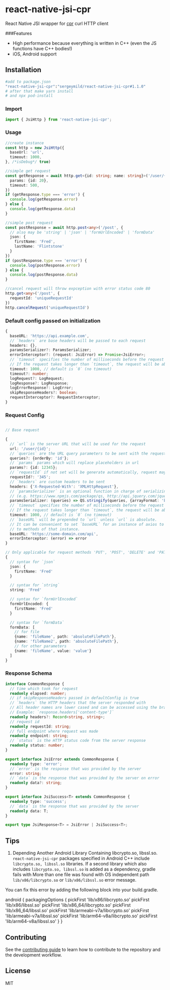 # react-native-jsi-cpr

React Native JSI wrapper for [cpr](https://github.com/libcpr/cpr) curl HTTP client

###Features
- High performance because everything is written in C++ (even the JS functions have C++ bodies!)
- iOS, Android support

## Installation

```sh
#add to package.json
"react-native-jsi-cpr":"sergeymild/react-native-jsi-cpr#1.1.0"
# after that make yarn install
# and npx pod-install
```

### Import
```typescript
import { JsiHttp } from 'react-native-jsi-cpr';
```

### Usage
```typescript
//create instance
const http = new JsiHttp({
  baseUrl: 'url',
  timeout: 1000,
}, /*isDebug*/ true)

//simple get request
const getResponse = await http.get<{id: string; name: string}>('/user/{id}', {
  params: {id: 20},
  timeout: 500,
})
if (getResponse.type === 'error') {
  console.log(getResponse.error)
} else {
  console.log(getResponse.data)
}

//simple post request
const postResponse = await http.post<any>('/post', {
  // also may be 'string' | 'json' | 'formUrlEncoded' | 'formData'
  json: {
    firstName: 'Fred',
    lastName: 'Flintstone'
  }
})
if (postResponse.type === 'error') {
  console.log(postResponse.error)
} else {
  console.log(postResponse.data)
}

//cancel request will throw expception with error status code 80
http.get<any>('/post', {
  requestId: 'uniqueRequestId'
})
http.cancelRequest('uniqueRequestId')
```

### Default config passed on initialization
```typescript
{
  baseURL: 'https://api.example.com',
  // `headers` are base headers will be passed to each request
  headers: {},
  paramsSerializer?: ParamsSerializer;
  errorInterceptor?: (request: JsiError) => Promise<JsiError>;
  // `timeout` specifies the number of milliseconds before the request times out.
  // If the request takes longer than `timeout`, the request will be aborted.
  timeout: 1000, // default is `0` (no timeout)
  timeout?: number;
  logRequest?: LogRequest;
  logResponse?: LogResponse;
  logErrorResponse?: LogError;
  skipResponseHeaders?: boolean;
  requestInterceptor?: RequestInterceptor;
}
```

### Request Config
```typescript

// Base request

{
  // `url` is the server URL that will be used for the request
  url: '/user/{id}';
  // `queries` are the URL query parameters to be sent with the request
  queries?: {orderBy: 'id'};
  // `params` params which will replace placeholders in url
  params?: {id: 12345};
  // `requestId` if not set will be generate automatically, request maybe cancelled with with id
  requestId?: '345';
  // `headers` are custom headers to be sent
  headers: {'X-Requested-With': 'XMLHttpRequest'},
  // `paramsSerializer` is an optional function in charge of serializing `params`
  // (e.g. https://www.npmjs.com/package/qs, http://api.jquery.com/jquery.param/)
  paramsSerializer: (queries) => QS.stringify(queries, {arrayFormat: 'brackets'}),
  // `timeout` specifies the number of milliseconds before the request times out.
  // If the request takes longer than `timeout`, the request will be aborted.
  timeout: 1000, // default is `0` (no timeout)
  // `baseURL` will be prepended to `url` unless `url` is absolute.
  // It can be convenient to set `baseURL` for an instance of axios to pass relative URLs
  // to methods of that instance.
  baseURL: 'https://some-domain.com/api',
  errorInterceptor: (error) => error
}

// Only applicable for request methods 'PUT', 'POST', 'DELETE' and 'PATCH'
{
  // syntax for `json`
  json: {
    firstName: 'Fred'
  }

  // syntax for `string`
  string: 'Fred'

  // syntax for `formUrlEncoded`
  formUrlEncoded: {
    firstName: 'Fred'
  }

  // syntax for `formData`
  formData: [
    // for file
    {name: 'fileName', path: 'absoluteFilePath'},
    {name: 'fileName2', path: 'absoluteFilePath'},
    // for other parameters
    {name: 'fileName', value: 'value'}
  ]
}

```

### Response Schema
```typescript
interface CommonResponse {
  // time which took for request
  readonly elapsed: number;
  // if skipResponseHeaders passed in defaultConfig is true
  // `headers` the HTTP headers that the server responded with
  // All header names are lower cased and can be accessed using the bracket notation.
  // Example: `response.headers['content-type']`
  readonly headers?: Record<string, string>;
  // request id
  readonly requestId: string;
  // full endpoint where request was made
  readonly endpoint: string;
  // `status` is the HTTP status code from the server response
  readonly status: number;
}

export interface JsiError extends CommonResponse {
  readonly type: 'error';
  // `error` is the response that was provided by the server
  error: string;
  // `data` is the response that was provided by the server on error
  readonly data?: string;
}

export interface JsiSuccess<T> extends CommonResponse {
  readonly type: 'success';
  // `data` is the response that was provided by the server
  readonly data: T;
}

export type JsiResponse<T> = JsiError | JsiSuccess<T>;
```

## Tips
1. Depending Another Android Library Containing libcrypto.so, libssl.so.
`react-native-jsi-cpr` packages specified in Android C++ include `libcrypto.so, libssl.so` libraries. If a second library which also includes `libcrypto.so, libssl.so` is added as a dependency, gradle fails with More than one file was found with OS independent path `lib/x86/libcrypto.so` or `lib/x86/libssl.so` error message.

You can fix this error by adding the following block into your build.gradle.

android {
    packagingOptions {
        pickFirst 'lib/x86/libcrypto.so'
        pickFirst 'lib/x86/libssl.so'
        pickFirst 'lib/x86_64/libcrypto.so'
        pickFirst 'lib/x86_64/libssl.so'
        pickFirst 'lib/armeabi-v7a/libcrypto.so'
        pickFirst 'lib/armeabi-v7a/libssl.so'
        pickFirst 'lib/arm64-v8a/libcrypto.so'
        pickFirst 'lib/arm64-v8a/libssl.so'
    }
}

## Contributing

See the [contributing guide](CONTRIBUTING.md) to learn how to contribute to the repository and the development workflow.

## License

MIT
